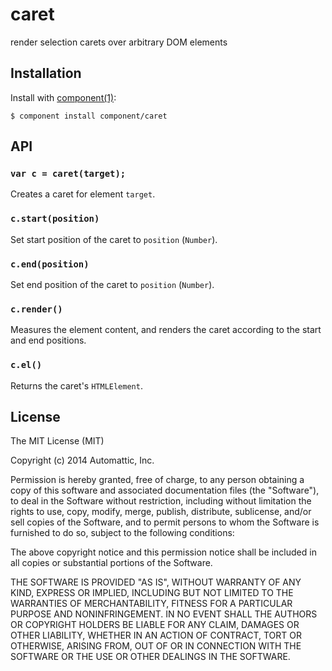 
# caret

  render selection carets over arbitrary DOM elements

## Installation

  Install with [component(1)](http://component.io):

    $ component install component/caret

## API

### `var c = caret(target);`

Creates a caret for element `target`. 

### `c.start(position)`

Set start position of the caret to `position` (`Number`).

### `c.end(position)`

Set end position of the caret to `position` (`Number`).


### `c.render()`

Measures the element content, and renders the caret according to the start and end positions.

### `c.el()`

Returns the caret's `HTMLElement`.

## License

  The MIT License (MIT)

  Copyright (c) 2014 Automattic, Inc.

  Permission is hereby granted, free of charge, to any person obtaining a copy
  of this software and associated documentation files (the "Software"), to deal
  in the Software without restriction, including without limitation the rights
  to use, copy, modify, merge, publish, distribute, sublicense, and/or sell
  copies of the Software, and to permit persons to whom the Software is
  furnished to do so, subject to the following conditions:

  The above copyright notice and this permission notice shall be included in
  all copies or substantial portions of the Software.

  THE SOFTWARE IS PROVIDED "AS IS", WITHOUT WARRANTY OF ANY KIND, EXPRESS OR
  IMPLIED, INCLUDING BUT NOT LIMITED TO THE WARRANTIES OF MERCHANTABILITY,
  FITNESS FOR A PARTICULAR PURPOSE AND NONINFRINGEMENT. IN NO EVENT SHALL THE
  AUTHORS OR COPYRIGHT HOLDERS BE LIABLE FOR ANY CLAIM, DAMAGES OR OTHER
  LIABILITY, WHETHER IN AN ACTION OF CONTRACT, TORT OR OTHERWISE, ARISING FROM,
  OUT OF OR IN CONNECTION WITH THE SOFTWARE OR THE USE OR OTHER DEALINGS IN
  THE SOFTWARE.
